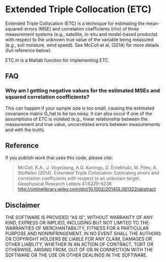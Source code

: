 Extended Triple Collocation (ETC)
=================================

Extended Triple Collocation (ETC) is a technique for estimating the mean-squared-errors (MSE) and correlation coefficients (rho) of three measurement systems (e.g., satellite, in-situ and model-based products) with respect to the unknown true value of the variable being measured (e.g., soil moisture, wind speed). See McColl et al. (2014) for more details (full reference below).

ETC.m is a Matlab function for implementing ETC.

## FAQ
### Why am I getting negative values for the estimated MSEs and squared correlation coefficients?
This can happen if your sample size is too small, causing the estimated covariance matrix Q_hat to be too noisy. It can also occur if one of the assumptions of ETC is violated (e.g., linear relationship between the measurement and true value, uncorrelated errors between measurements and with the truth).


## Reference
If you publish work that uses this code, please cite:
>McColl, K.A., J. Vogelzang, A.G. Konings, D. Entekhabi, M. Piles, A. Stoffelen (2014). Extended Triple Collocation: Estimating errors and correlation coefficients with respect to an unknown target. Geophysical Research Letters 41:6229-6236
http://onlinelibrary.wiley.com/doi/10.1002/2014GL061322/abstract

## Disclaimer
THE SOFTWARE IS PROVIDED "AS IS", WITHOUT WARRANTY OF ANY KIND, EXPRESS OR IMPLIED, INCLUDING BUT NOT LIMITED TO THE WARRANTIES OF MERCHANTABILITY, FITNESS FOR A PARTICULAR PURPOSE AND NONINFRINGEMENT. IN NO EVENT SHALL THE AUTHORS OR COPYRIGHT HOLDERS BE LIABLE FOR ANY CLAIM, DAMAGES OR OTHER LIABILITY, WHETHER IN AN ACTION OF CONTRACT, TORT OR OTHERWISE, ARISING FROM, OUT OF OR IN CONNECTION WITH THE SOFTWARE OR THE USE OR OTHER DEALINGS IN THE SOFTWARE.